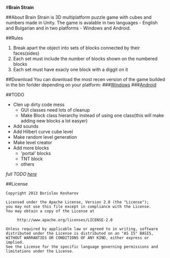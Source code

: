 #__Brain Strain__

##About
Brain Strain is 3D multiplatform puzzle game with cubes and numbers made in Unity.
The game is avalable in two languages - English and Bulgarian and in two platforms - Windows and Android.

##Rules
1. Break apart the object into sets of blocks connected by their faces(sides)
2. Each set must include the number of blocks shown on the numbered blocks
3. Each set must have exacly one block with a diggit on it

##Download
You can download the most recen version of the game builded in the bin forlder depending on your platform:
###[Windows][]
###[Android][]

##TODO
- Clen up dirty code mess
  - GUI classes need lots of cleanup
  - Make Block class hierarchy instead of using one class(this will make adding new blocks a lot easyer)
- Add sounds
- Add Hilbert curve cube level
- Make random level generation
- Make level creator
- Add more blocks
  - 'portal' blocks
  - TNT block
  - others

*full TODO [here][todo]*

##License
  ```
  Copyright 2013 Borislav Kosharov

  Licensed under the Apache License, Version 2.0 (the "License");
  you may not use this file except in compliance with the License.
  You may obtain a copy of the License at

       http://www.apache.org/licenses/LICENSE-2.0

  Unless required by applicable law or agreed to in writing, software
  distributed under the License is distributed on an "AS IS" BASIS,
  WITHOUT WARRANTIES OR CONDITIONS OF ANY KIND, either express or implied.
  See the License for the specific language governing permissions and
  limitations under the License.
  ```
  
[windows]: https://github.com/nikibobi/BrainStrain/tree/master/bin/Windows
[android]: https://github.com/nikibobi/BrainStrain/tree/master/bin/Android
[todo]: https://github.com/nikibobi/BrainStrain/blob/master/src/Assets/TODO.txt
